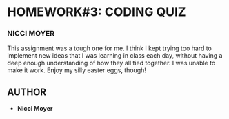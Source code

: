 # HOMEWORK#3: CODING QUIZ
### NICCI MOYER


This assignment was a tough one for me. I think I kept trying too hard to implement new ideas that I was learning in class each day, without having a deep enough understanding of how they all tied together. I was unable to make it work. Enjoy my silly easter eggs, though!

## AUTHOR

- **Nicci Moyer**


